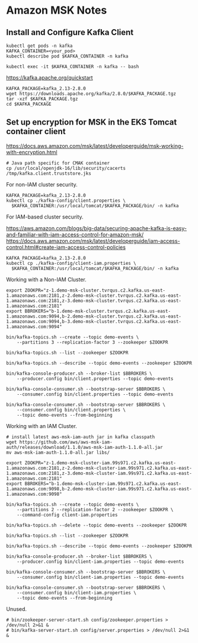# Amazon MSK Notes

## Install and Configure Kafka Client

```shell
kubectl get pods -n kafka
KAFKA_CONTAINER=<your_pod>
kubectl describe pod $KAFKA_CONTAINER -n kafka

kubectl exec -it $KAFKA_CONTAINER -n kafka -- bash
```

<https://kafka.apache.org/quickstart>

```shell
KAFKA_PACKAGE=kafka_2.13-2.8.0
wget https://downloads.apache.org/kafka/2.8.0/$KAFKA_PACKAGE.tgz
tar -xzf $KAFKA_PACKAGE.tgz
cd $KAFKA_PACKAGE
```

## Set up encryption for MSK in the EKS Tomcat container client

<https://docs.aws.amazon.com/msk/latest/developerguide/msk-working-with-encryption.html>

```shell
# Java path specific for CMAK container
cp /usr/local/openjdk-16/lib/security/cacerts /tmp/kafka.client.truststore.jks
```

For non-IAM cluster security.

```shell
KAFKA_PACKAGE=kafka_2.13-2.8.0
kubectl cp ./kafka-config/client.properties \
  $KAFKA_CONTAINER:/usr/local/tomcat/$KAFKA_PACKAGE/bin/ -n kafka
```

For IAM-based cluster security.

<https://aws.amazon.com/blogs/big-data/securing-apache-kafka-is-easy-and-familiar-with-iam-access-control-for-amazon-msk/>
<https://docs.aws.amazon.com/msk/latest/developerguide/iam-access-control.html#create-iam-access-control-policies>

```shell
KAFKA_PACKAGE=kafka_2.13-2.8.0
kubectl cp ./kafka-config/client-iam.properties \
  $KAFKA_CONTAINER:/usr/local/tomcat/$KAFKA_PACKAGE/bin/ -n kafka
```

Working with a Non-IAM Cluster.

```shell
export ZOOKPR="z-1.demo-msk-cluster.tvrqus.c2.kafka.us-east-1.amazonaws.com:2181,z-2.demo-msk-cluster.tvrqus.c2.kafka.us-east-1.amazonaws.com:2181,z-3.demo-msk-cluster.tvrqus.c2.kafka.us-east-1.amazonaws.com:2181"
export BBROKERS="b-1.demo-msk-cluster.tvrqus.c2.kafka.us-east-1.amazonaws.com:9094,b-2.demo-msk-cluster.tvrqus.c2.kafka.us-east-1.amazonaws.com:9094,b-3.demo-msk-cluster.tvrqus.c2.kafka.us-east-1.amazonaws.com:9094"

bin/kafka-topics.sh --create --topic demo-events \
    --partitions 3 --replication-factor 3 --zookeeper $ZOOKPR

bin/kafka-topics.sh --list --zookeeper $ZOOKPR

bin/kafka-topics.sh --describe --topic demo-events --zookeeper $ZOOKPR

bin/kafka-console-producer.sh --broker-list $BBROKERS \
    --producer.config bin/client.properties --topic demo-events

bin/kafka-console-consumer.sh --bootstrap-server $BBROKERS \
    --consumer.config bin/client.properties --topic demo-events

bin/kafka-console-consumer.sh --bootstrap-server $BBROKERS \
    --consumer.config bin/client.properties \
    --topic demo-events --from-beginning
```

Working with an IAM Cluster.

```shell
# install latest aws-msk-iam-auth jar in kafka classpath
wget https://github.com/aws/aws-msk-iam-auth/releases/download/1.1.0/aws-msk-iam-auth-1.1.0-all.jar
mv aws-msk-iam-auth-1.1.0-all.jar libs/

export ZOOKPR="z-1.demo-msk-cluster-iam.99s971.c2.kafka.us-east-1.amazonaws.com:2181,z-2.demo-msk-cluster-iam.99s971.c2.kafka.us-east-1.amazonaws.com:2181,z-3.demo-msk-cluster-iam.99s971.c2.kafka.us-east-1.amazonaws.com:2181"
export BBROKERS="b-1.demo-msk-cluster-iam.99s971.c2.kafka.us-east-1.amazonaws.com:9098,b-2.demo-msk-cluster-iam.99s971.c2.kafka.us-east-1.amazonaws.com:9098"

bin/kafka-topics.sh --create --topic demo-events \
    --partitions 2 --replication-factor 2 --zookeeper $ZOOKPR \
    --command-config client-iam.properties

bin/kafka-topics.sh --delete --topic demo-events --zookeeper $ZOOKPR

bin/kafka-topics.sh --list --zookeeper $ZOOKPR

bin/kafka-topics.sh --describe --topic demo-events --zookeeper $ZOOKPR

bin/kafka-console-producer.sh --broker-list $BBROKERS \
    --producer.config bin/client-iam.properties --topic demo-events

bin/kafka-console-consumer.sh --bootstrap-server $BBROKERS \
    --consumer.config bin/client-iam.properties --topic demo-events

bin/kafka-console-consumer.sh --bootstrap-server $BBROKERS \
    --consumer.config bin/client-iam.properties \
    --topic demo-events --from-beginning
```

Unused.

```shell
# bin/zookeeper-server-start.sh config/zookeeper.properties > /dev/null 2>&1 &
# bin/kafka-server-start.sh config/server.properties > /dev/null 2>&1 & 
```
